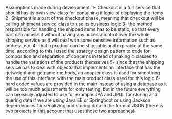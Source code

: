 Assumptions made during development:
1- Checkout is a full service that should has its own view class for containing it logic of displaying the items
2- Shipment is a part of the checkout phase, meaning that checkout will be calling shipment service class to use its business logic
3- the method responsible for handling the shipped items has to be static, so that every part can access it without having any access/control over the whole shipping service as it will deal with some sensitive information such as address,etc.
4- that a product can be shippable and expirable at the same time, according to this I used the strategy design pattern to code for composition and separation of concerns instead of making 4 classes to handle the variations of the products themselves
5- since that the shipping service has to deal with objects that implements an interface that has the getweight and getname methods, an adapter class is used for smoothing the use of this interface with the main product class used for this logic
6- hard coded values are provided in the main instead of using a database as it will be too much adjustments for only testing, but in the future everything can be easily adjusted to use for example JPA and JPQL for storing and quering data if we are using Java EE or Springboot or using Jackson dependencies for serializing and storing data in the form of JSON (there is two projects in this account that uses those two approaches)
